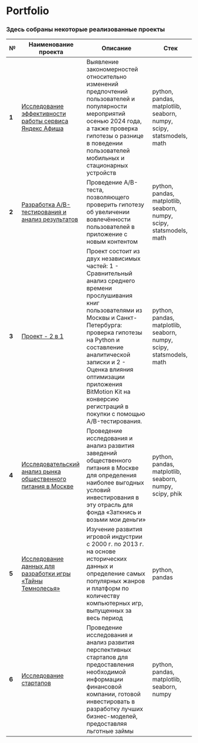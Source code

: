 # Portfolio

### Здесь собраны некоторые реализованные проекты

| **№** | **Наименование проекта** | **Описание** | **Стек** |
|-------|--------------------------|--------------|----------|
| **1** | [Исследование эффективности работы сервиса Яндекс Афиша](https://github.com/Olga-Agafonova-21/Practicum_project/tree/main/project_1) | Выявление закономерностей относительно изменений предпочтений пользователей и популярности мероприятий осенью 2024 года, а также проверка гипотезы о разнице в поведении пользователей мобильных и стационарных устройств | python, pandas, matplotlib, seaborn, numpy, scipy, statsmodels, math |
| **2** | [Разработка A/B-тестирования и анализ результатов](https://github.com/Olga-Agafonova-21/Practicum_project/tree/main/проект_2) | Проведение A/B-теста, позволяющего проверить гипотезу об увеличении вовлечённости пользователей в приложение с новым контентом | python, pandas, matplotlib, seaborn, numpy, scipy, statsmodels, math |
| **3** | [Проект - 2 в 1](https://github.com/Olga-Agafonova-21/Practicum_project/tree/main/проект_3) | Проект состоит из двух независимых частей: 1 - Сравнительный анализ среднего времени прослушивания книг пользователями из Москвы и Санкт-Петербурга: проверка гипотезы на Python и составление аналитической записки и 2 - Оценка влияния оптимизации приложения BitMotion Kit на конверсию регистраций в покупки с помощью A/B-тестирования. | python, pandas, matplotlib, seaborn, numpy, scipy, statsmodels, math |
| **4** | [Исследовательский анализ рынка общественного питания в Москве](https://github.com/Olga-Agafonova-21/Practicum_project/tree/main/проект_4) | Проведение исследования и анализ развития заведений общественного питания в Москве для определения наиболее выгодных условий инвестирования в эту отрасль для фонда «Заткнись и возьми мои деньги» | python, pandas, matplotlib, seaborn, numpy, scipy, phik |
| **5** | [Исследование данных для разработки игры «Тайны Темнолесья»](https://github.com/Olga-Agafonova-21/Practicum_project/tree/main/проект_5) | Изучение развития игровой индустрии с 2000 г. по 2013 г. на основе исторических данных и определение самых популярных жанров и платформ по количеству компьютерных игр, выпущенных за весь период | python, pandas |
| **6** | [Исследование стартапов](https://github.com/Olga-Agafonova-21/Practicum_project/tree/main/проект_6) | Проведение исследования и анализ развития перспективных стартапов для предоставления необходимой информации финансовой компании, готовой инвестировать в разработку лучших бизнес-моделей, предоставляя льготные займы | python, pandas, matplotlib, seaborn, numpy |
